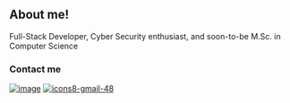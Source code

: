 ## About me!


Full-Stack Developer, Cyber Security enthusiast, and soon-to-be M.Sc. in Computer Science

### Contact me
[![image](https://user-images.githubusercontent.com/72581705/144093004-9ed6b658-c668-4673-91ab-37374d838d5d.png)][1] [![icons8-gmail-48](https://user-images.githubusercontent.com/72581705/149047734-f01f9f63-62da-41cf-833e-d18a6ac5a823.png)][2]


[1]:https://www.linkedin.com/in/eetukarttunen/
[2]: mailto:eetu.karttunen@outlook.com
